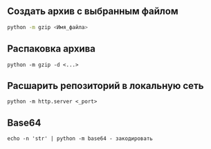## **Создать архив с выбранным файлом**
```bash
python -m gzip <Имя_файла>
```
## **Распаковка архива**
```
python -m gzip -d <...>
```
##  **Расшарить репозиторий в локальную сеть**
```
python -m http.server <_port>
```
## **Base64**
```
echo -n 'str' | python -m base64 - закодировать 
```

<!-- open(example.txt).read() - прочитать файл со всеми символами -->